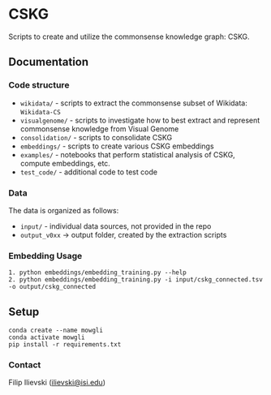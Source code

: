 # CSKG
Scripts to create and utilize the commonsense knowledge graph: CSKG.

## Documentation

### Code structure

* `wikidata/` - scripts to extract the commonsense subset of Wikidata: `Wikidata-CS` 
* `visualgenome/` - scripts to investigate how to best extract and represent commonsense knowledge from Visual Genome
* `consolidation/` - scripts to consolidate CSKG
* `embeddings/` - scripts to create various CSKG embeddings
* `examples/` - notebooks that perform statistical analysis of CSKG, compute embeddings, etc.
* `test_code/` - additional code to test code

### Data

The data is organized as follows:
* `input/` - individual data sources, not provided in the repo
* `output_v0xx` -> output folder, created by the extraction scripts

### Embedding Usage
```
1. python embeddings/embedding_training.py --help   
2. python embeddings/embedding_training.py -i input/cskg_connected.tsv -o output/cskg_connected 
```

## Setup

```
conda create --name mowgli
conda activate mowgli
pip install -r requirements.txt
```

### Contact
Filip Ilievski (ilievski@isi.edu)
